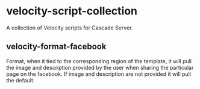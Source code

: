 # velocity-script-collection
A collection of Velocity scripts for Cascade Server.

## velocity-format-facebook
Format, when it tied to the corresponding region of the template, it will pull the image and description provided by the user when sharing the particular page on the facebook. If image and description are not provided it will pull the default.
